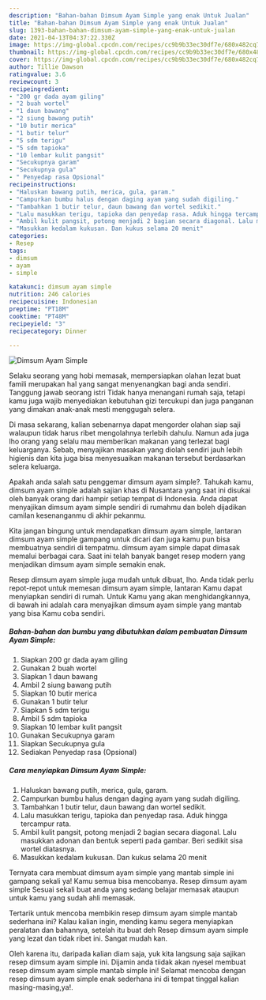 ```yaml
---
description: "Bahan-bahan Dimsum Ayam Simple yang enak Untuk Jualan"
title: "Bahan-bahan Dimsum Ayam Simple yang enak Untuk Jualan"
slug: 1393-bahan-bahan-dimsum-ayam-simple-yang-enak-untuk-jualan
date: 2021-04-13T04:37:22.330Z
image: https://img-global.cpcdn.com/recipes/cc9b9b33ec30df7e/680x482cq70/dimsum-ayam-simple-foto-resep-utama.jpg
thumbnail: https://img-global.cpcdn.com/recipes/cc9b9b33ec30df7e/680x482cq70/dimsum-ayam-simple-foto-resep-utama.jpg
cover: https://img-global.cpcdn.com/recipes/cc9b9b33ec30df7e/680x482cq70/dimsum-ayam-simple-foto-resep-utama.jpg
author: Tillie Dawson
ratingvalue: 3.6
reviewcount: 3
recipeingredient:
- "200 gr dada ayam giling"
- "2 buah wortel"
- "1 daun bawang"
- "2 siung bawang putih"
- "10 butir merica"
- "1 butir telur"
- "5 sdm terigu"
- "5 sdm tapioka"
- "10 lembar kulit pangsit"
- "Secukupnya garam"
- "Secukupnya gula"
- " Penyedap rasa Opsional"
recipeinstructions:
- "Haluskan bawang putih, merica, gula, garam."
- "Campurkan bumbu halus dengan daging ayam yang sudah digiling."
- "Tambahkan 1 butir telur, daun bawang dan wortel sedikit."
- "Lalu masukkan terigu, tapioka dan penyedap rasa. Aduk hingga tercampur rata."
- "Ambil kulit pangsit, potong menjadi 2 bagian secara diagonal. Lalu masukkan adonan dan bentuk seperti pada gambar. Beri sedikit sisa wortel diatasnya."
- "Masukkan kedalam kukusan. Dan kukus selama 20 menit"
categories:
- Resep
tags:
- dimsum
- ayam
- simple

katakunci: dimsum ayam simple 
nutrition: 246 calories
recipecuisine: Indonesian
preptime: "PT18M"
cooktime: "PT48M"
recipeyield: "3"
recipecategory: Dinner

---
```



![Dimsum Ayam Simple](https://img-global.cpcdn.com/recipes/cc9b9b33ec30df7e/680x482cq70/dimsum-ayam-simple-foto-resep-utama.jpg)

Selaku seorang yang hobi memasak, mempersiapkan olahan lezat buat famili merupakan hal yang sangat menyenangkan bagi anda sendiri. Tanggung jawab seorang istri Tidak hanya menangani rumah saja, tetapi kamu juga wajib menyediakan kebutuhan gizi tercukupi dan juga panganan yang dimakan anak-anak mesti menggugah selera.

Di masa  sekarang, kalian sebenarnya dapat mengorder olahan siap saji walaupun tidak harus ribet mengolahnya terlebih dahulu. Namun ada juga lho orang yang selalu mau memberikan makanan yang terlezat bagi keluarganya. Sebab, menyajikan masakan yang diolah sendiri jauh lebih higienis dan kita juga bisa menyesuaikan makanan tersebut berdasarkan selera keluarga. 



Apakah anda salah satu penggemar dimsum ayam simple?. Tahukah kamu, dimsum ayam simple adalah sajian khas di Nusantara yang saat ini disukai oleh banyak orang dari hampir setiap tempat di Indonesia. Anda dapat menyajikan dimsum ayam simple sendiri di rumahmu dan boleh dijadikan camilan kesenanganmu di akhir pekanmu.

Kita jangan bingung untuk mendapatkan dimsum ayam simple, lantaran dimsum ayam simple gampang untuk dicari dan juga kamu pun bisa membuatnya sendiri di tempatmu. dimsum ayam simple dapat dimasak memalui berbagai cara. Saat ini telah banyak banget resep modern yang menjadikan dimsum ayam simple semakin enak.

Resep dimsum ayam simple juga mudah untuk dibuat, lho. Anda tidak perlu repot-repot untuk memesan dimsum ayam simple, lantaran Kamu dapat menyiapkan sendiri di rumah. Untuk Kamu yang akan menghidangkannya, di bawah ini adalah cara menyajikan dimsum ayam simple yang mantab yang bisa Kamu coba sendiri.

<!--inarticleads1-->

##### Bahan-bahan dan bumbu yang dibutuhkan dalam pembuatan Dimsum Ayam Simple:

1. Siapkan 200 gr dada ayam giling
1. Gunakan 2 buah wortel
1. Siapkan 1 daun bawang
1. Ambil 2 siung bawang putih
1. Siapkan 10 butir merica
1. Gunakan 1 butir telur
1. Siapkan 5 sdm terigu
1. Ambil 5 sdm tapioka
1. Siapkan 10 lembar kulit pangsit
1. Gunakan Secukupnya garam
1. Siapkan Secukupnya gula
1. Sediakan  Penyedap rasa (Opsional)




<!--inarticleads2-->

##### Cara menyiapkan Dimsum Ayam Simple:

1. Haluskan bawang putih, merica, gula, garam.
1. Campurkan bumbu halus dengan daging ayam yang sudah digiling.
1. Tambahkan 1 butir telur, daun bawang dan wortel sedikit.
1. Lalu masukkan terigu, tapioka dan penyedap rasa. Aduk hingga tercampur rata.
1. Ambil kulit pangsit, potong menjadi 2 bagian secara diagonal. Lalu masukkan adonan dan bentuk seperti pada gambar. Beri sedikit sisa wortel diatasnya.
1. Masukkan kedalam kukusan. Dan kukus selama 20 menit




Ternyata cara membuat dimsum ayam simple yang mantab simple ini gampang sekali ya! Kamu semua bisa mencobanya. Resep dimsum ayam simple Sesuai sekali buat anda yang sedang belajar memasak ataupun untuk kamu yang sudah ahli memasak.

Tertarik untuk mencoba membikin resep dimsum ayam simple mantab sederhana ini? Kalau kalian ingin, mending kamu segera menyiapkan peralatan dan bahannya, setelah itu buat deh Resep dimsum ayam simple yang lezat dan tidak ribet ini. Sangat mudah kan. 

Oleh karena itu, daripada kalian diam saja, yuk kita langsung saja sajikan resep dimsum ayam simple ini. Dijamin anda tiidak akan nyesel membuat resep dimsum ayam simple mantab simple ini! Selamat mencoba dengan resep dimsum ayam simple enak sederhana ini di tempat tinggal kalian masing-masing,ya!.

